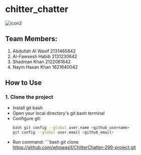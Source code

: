 # chitter_chatter

![icon2](https://github.com/user-attachments/assets/f35f081c-4fcc-4d7b-8ad9-e09763941b38)

## Team Members:
1. Abdullah Al Wasif 2131465642
2. Al-Fawsesh Habib 2131230642
3. Shadman Khan 2122061642
4. Naym Hasan Khan 1621640042

## How to Use
### 1. Clone the project
* Install git bash
* Open your local directory's git bash terminal
* Configure git:
   ```bash
   bash git config --global user.name <github_username>
   git config --global user.email <github_email>
* Run command: ```bash git clone https://github.com/whowasif/ChitterChatter-299-project.git
